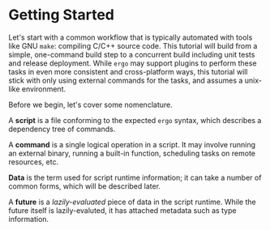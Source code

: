 # Getting Started

Let's start with a common workflow that is typically automated with tools like
GNU `make`: compiling C/C++ source code. This tutorial will build from a simple,
one-command build step to a concurrent build including unit tests and release
deployment. While `ergo` may support plugins to perform these tasks in even more
consistent and cross-platform ways, this tutorial will stick with only using
external commands for the tasks, and assumes a unix-like environment.

Before we begin, let's cover some nomenclature.

A __script__ is a file conforming to the expected `ergo` syntax, which describes a
dependency tree of commands.

A __command__ is a single logical operation in a script. It may involve running
an external binary, running a built-in function, scheduling tasks on remote
resources, etc.

__Data__ is the term used for script runtime information; it can take a number
of common forms, which will be described later.

A __future__ is a _lazily-evaluated_ piece of data in the script runtime. While
the future itself is lazily-evaluted, it has attached metadata such as type
information.
